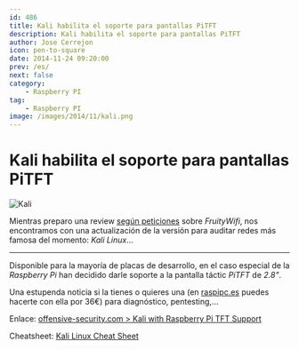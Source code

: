 ```yaml
---
id: 486
title: Kali habilita el soporte para pantallas PiTFT
description: Kali habilita el soporte para pantallas PiTFT
author: Jose Cerrejon
icon: pen-to-square
date: 2014-11-24 09:20:00
prev: /es/
next: false
category:
    - Raspberry PI
tag:
    - Raspberry PI
image: /images/2014/11/kali.png
---
```


# Kali habilita el soporte para pantallas PiTFT

![Kali](/images/2014/11/kali.png)

Mientras preparo una review [según peticiones](/post.php?id=478) sobre _FruityWifi_, nos encontramos con una actualización de la versión para auditar redes más famosa del momento: _Kali Linux_...

---

Disponible para la mayoría de placas de desarrollo, en el caso especial de la _Raspberry Pi_ han decidido darle soporte a la pantalla táctic _PiTFT_ de _2.8"_.

Una estupenda noticia si la tienes o quieres una (en [raspipc.es](https://www.raspipc.es/public/home/index.php?ver=tienda&accion=verArticulo&idProducto=1136) puedes hacerte con ella por 36€) para diagnóstico, pentesting,...

Enlace: [offensive-security.com > Kali with Raspberry Pi TFT Support](https://www.offensive-security.com/kali-linux/kali-with-raspberry-pi-tft-support/)

Cheatsheet: [Kali Linux Cheat Sheet](https://comparite.ch/kalics)
